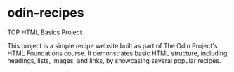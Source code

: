 # odin-recipes

TOP HTML Basics Project

This project is a simple recipe website built as part of The Odin Project's HTML Foundations course. It demonstrates basic HTML structure, including headings, lists, images, and links, by showcasing several popular recipes.
